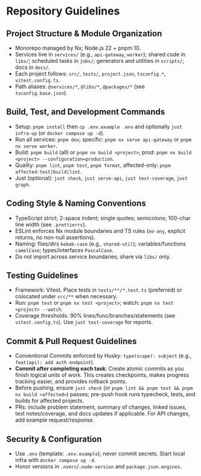 # Repository Guidelines

## Project Structure & Module Organization

- Monorepo managed by Nx; Node.js 22 + pnpm 10.
- Services live in `services/` (e.g., `api-gateway`, `worker`); shared code in `libs/`; scheduled tasks in `jobs/`; generators and utilities in `scripts/`; docs in `docs/`.
- Each project follows: `src/`, `tests/`, `project.json`, `tsconfig.*`, `vitest.config.ts`.
- Path aliases: `@services/*`, `@libs/*`, `@packages/*` (see `tsconfig.base.json`).

## Build, Test, and Development Commands

- Setup: `pnpm install` then `cp .env.example .env` and optionally `just infra-up` (or `docker compose up -d`).
- Run all services: `pnpm dev`; specific: `pnpm nx serve api-gateway` or `pnpm nx serve worker`.
- Build: `pnpm build` (all) or `pnpm nx build <project>`; prod: `pnpm nx build <project> --configuration=production`.
- Quality: `pnpm lint`, `pnpm test`, `pnpm format`, affected-only: `pnpm affected:test|build|lint`.
- Just (optional): `just check`, `just serve-api`, `just test-coverage`, `just graph`.

## Coding Style & Naming Conventions

- TypeScript strict; 2-space indent; single quotes; semicolons; 100-char line width (see `.prettierrc`).
- ESLint enforces Nx module boundaries and TS rules (`no-any`, explicit returns, no non-null assertions).
- Naming: files/dirs `kebab-case` (e.g., `shared-util`); variables/functions `camelCase`; types/interfaces `PascalCase`.
- Do not import across service boundaries; share via `libs/` only.

## Testing Guidelines

- Framework: Vitest. Place tests in `tests/**/*.test.ts` (preferred) or colocated under `src/**` when necessary.
- Run: `pnpm test` or `pnpm nx test <project>`; watch: `pnpm nx test <project> --watch`.
- Coverage thresholds: 90% lines/func/branches/statements (see `vitest.config.ts`). Use `just test-coverage` for reports.

## Commit & Pull Request Guidelines

- Conventional Commits enforced by Husky: `type(scope): subject` (e.g., `feat(api): add auth endpoint`).
- **Commit after completing each task**: Create atomic commits as you finish logical units of work. This creates checkpoints, makes progress tracking easier, and provides rollback points.
- Before pushing, ensure `just check` (or `pnpm lint && pnpm test && pnpm nx build <affected>`) passes; pre-push hook runs typecheck, tests, and builds for affected projects.
- PRs: include problem statement, summary of changes, linked issues, test notes/coverage, and docs updates if applicable. For API changes, add example request/response.

## Security & Configuration

- Use `.env` (template: `.env.example`); never commit secrets. Start local infra with `docker compose up -d`.
- Honor versions in `.nvmrc`/`.node-version` and `package.json.engines`.

